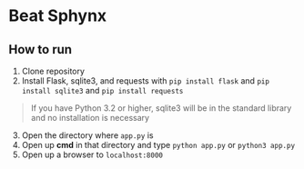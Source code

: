 # Beat Sphynx

## How to run
1. Clone repository
2. Install Flask, sqlite3, and requests with `pip install flask` and `pip install sqlite3` and `pip install requests`
> If you have Python 3.2 or higher, sqlite3 will be in the standard library and no installation is necessary
3. Open the directory where `app.py` is
4. Open up **cmd** in that directory and type `python app.py` or `python3 app.py`
5. Open up a browser to `localhost:8000`
